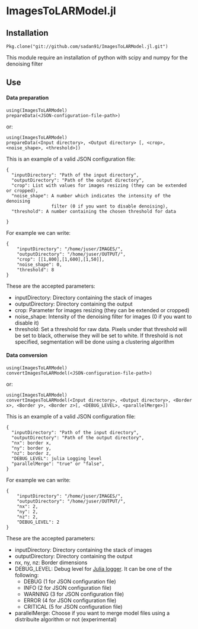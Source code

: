 # ImagesToLARModel.jl

Installation
------

    Pkg.clone("git://github.com/sadan91/ImagesToLARModel.jl.git")
    
This module require an installation of python with scipy and numpy for the denoising filter

Use
------

#### Data preparation

    using(ImagesToLARModel)
    prepareData(<JSON-configuration-file-path>)
 
 or:
 
    using(ImagesToLARModel)
    prepareData(<Input directory>, <Output directory> [, <crop>, <noise_shape>, <threshold>])

This is an example of a valid JSON configuration file:

    {
      "inputDirectory": "Path of the input directory",
      "outputDirectory": "Path of the output directory",
      "crop": List with values for images resizing (they can be extended or cropped),
      "noise_shape": A number which indicates the intensity of the denoising
                     filter (0 if you want to disable denoising),
      "threshold": A number containing the chosen threshold for data

    }
    
For example we can write:

    { 
        "inputDirectory": "/home/juser/IMAGES/",
        "outputDirectory": "/home/juser/OUTPUT/",
        "crop": [[1,800],[1,600],[1,50]],
        "noise_shape": 0,
        "threshold": 8
    }

These are the accepted parameters:

- inputDirectory: Directory containing the stack of images
- outputDirectory: Directory containing the output
- crop: Parameter for images resizing (they can be extended or cropped)
- noise_shape: Intensity of the denoising filter for images (0 if you want to disable it)
- threshold: Set a threshold for raw data. Pixels under that threshold will be 
             set to black, otherwise they will be set to white. If threshold 
             is not specified, segmentation will be done using a clustering algorithm

#### Data conversion

    using(ImagesToLARModel)
    convertImagesToLARModel(<JSON-configuration-file-path>)
 
 or:
 
    using(ImagesToLARModel)
    convertImagesToLARModel(<Input directory>, <Output directory>, <Border x>, <Border y>, <Border z>[, <DEBUG_LEVEL>, <parallelMerge>])

This is an example of a valid JSON configuration file:

    {
      "inputDirectory": "Path of the input directory",
      "outputDirectory": "Path of the output directory",
      "nx": border x,
      "ny": border y,
      "nz": border z,
      "DEBUG_LEVEL": julia Logging level
      "parallelMerge": "true" or "false",
    }
    
For example we can write:

    {
        "inputDirectory": "/home/juser/IMAGES/",
        "outputDirectory": "/home/juser/OUTPUT/",
        "nx": 2,
        "ny": 2,
        "nz": 2,
        "DEBUG_LEVEL": 2
    }

These are the accepted parameters:

- inputDirectory: Directory containing the stack of images
- outputDirectory: Directory containing the output
- nx, ny, nz: Border dimensions
- DEBUG_LEVEL: Debug level for [Julia logger](https://github.com/kmsquire/Logging.jl). It can be one of the following:
    - DEBUG (1 for JSON configuration file)
    - INFO (2 for JSON configuration file)
    - WARNING (3 for JSON configuration file)
    - ERROR (4 for JSON configuration file)
    - CRITICAL (5 for JSON configuration file)
- parallelMerge: Choose if you want to merge model files using a distribuite algorithm or not (experimental)
